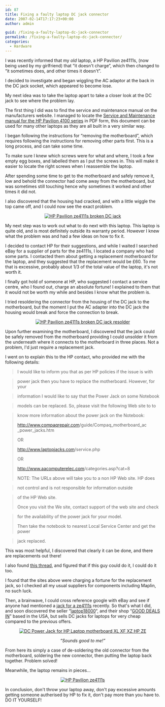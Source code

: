 ```yaml
---
id: 87
title: Fixing a faulty laptop DC jack connector
date: 2007-02-14T17:17:23+00:00
author: admin

guid: /fixing-a-faulty-laptop-dc-jack-connector
permalink: /fixing-a-faulty-laptop-dc-jack-connector/
categories:
  - Hardware
---
```

<p class="lead">
  I was recently informed that my <em>old </em>laptop, a HP Pavilion ze4111s, (now being used by my girlfriend) that &#8220;it doesn't charge&#8221;, which then changed to &#8220;it sometimes does, and other times it doesn't&#8221;.
</p>

I decided to investigate and began wiggling the AC adaptor at the back in the DC jack socket, which appeared to become lose.

My next idea was to take the laptop apart to take a closer look at the DC jack to see where the problem lay.

The first thing I did was to find the service and maintenance manual on the manufacturers website. I managed to locate the [Service and Maintenance manual for the HP Pavilion 4100 series](http://h10032.www1.hp.com/ctg/Manual/c00246219.pdf) in PDF form, this document can be used for many other laptops as they are all built in a very similar way.

I began following the instructions for &#8220;removing the motherboard&#8221;, which requires following the instructions for removing other parts first. This is a long process, and can take some time.

To make sure I knew which screws were for what and where, I took a few empty egg boxes, and labelled them as I put the screws in. This will make it easier to locate the right screws when I reassemble the laptop.

After spending some time to get to the motherboard and safely remove it, low and behold the connector had come away from the motherboard, but was sometimes still touching hence why sometimes it worked and other times it did not.

I also discovered that the housing had cracked, and with a little wiggle the top came off, and I could now see the exact problem.

[](http://wade.be/upload/dsc_0011-large.JPG "HP Pavilion ze4111s broken DC jack")

<p style="text-align: center">
  <a href="http://wade.be/upload/dsc_0011-large.JPG" title="HP Pavilion ze4111s broken DC jack"><img src="http://wade.be/upload/dsc_0011-large.thumbnail.JPG" alt="HP Pavilion ze4111s broken DC jack" /></a>
</p>

My next step was to work out what to do next with this laptop. This laptop is quite old, and is most definitely outside its warranty period. However I knew what the problem was and had a few ideas on how to fix it.

I decided to contact HP for their suggestions, and while I waited I searched eBay for a supplier of parts for the ze4111s, I located a company who had some parts. I contacted them about getting a replacement motherboard for the laptop, and they suggested that the replacement would be £60. To me that is excessive, probably about 1/3 of the total value of the laptop, it's not worth it.

I finally got hold of someone at HP, who suggested I contact a service centre, who I found out, charge an absolute fortune! I explained to them that it would not be worth my while and besides I know what the problem is.

I tried resoldering the connector from the housing of the DC jack to the motherboard, but the moment I put the AC adapter into the DC jack the housing would break and force the connection to break.

[](http://wade.be/upload/dsc_0015-large.JPG "HP Pavilion ze4111s broken DC jack resolder")

<p style="text-align: center">
  <a href="http://wade.be/upload/dsc_0015-large.JPG" title="HP Pavilion ze4111s broken DC jack resolder"><img src="http://wade.be/upload/dsc_0015-large.thumbnail.JPG" alt="HP Pavilion ze4111s broken DC jack resolder" /></a>
</p>

Upon further examining the motherboard, I discovered that the jack could be safely removed from the motherboard providing I could unsolder it from the underneath where it connects to the motherboard in three places. Not a problem, I'd just require a replacement jack.

I went on to explain this to the HP contact, who provided me with the following details:

> I would like to inform you that as per <span id="st" name="st" class="st">HP</span> policies if the issue is with
  
> power jack then you have to replace the motherboard. However, for your
  
> information I would like to say that the Power Jack on some Notebook
  
> models can be replaced. So, please visit the following Web site to to
  
> know more information about the power jack on the Notebook:
> 
> <a href="http://web.archive.org/web/20120719204937/http://www.compaqrepair.com:80/guide/Compaq_motherboard_ac_power_jacks.htm" onclick="return top.js.OpenExtLink(window,event,this)" target="_blank">http://www.compaqrepair.com<wbr></wbr>/guide/Compaq_motherboard_ac<wbr></wbr>_power_jacks.htm</a>
> 
> OR
> 
> <a href="http://www.laptopjacks.com/service.php" onclick="return top.js.OpenExtLink(window,event,this)" target="_blank">http://www.laptopjacks.com<wbr></wbr>/service.php</a>
> 
> OR
> 
> <a href="http://www.aacomputerelec.com/categories.asp?cat=8" onclick="return top.js.OpenExtLink(window,event,this)" target="_blank">http://www.aacomputerelec.com<wbr></wbr>/categories.asp?cat=8</a>
> 
> NOTE: The URLs above will take you to a non <span id="st" name="st" class="st">HP</span> Web site. <span id="st" name="st" class="st">HP</span> does
  
> not control and is not responsible for information outside
  
> of the <span id="st" name="st" class="st">HP</span> Web site.
> 
> Once you visit the We site, contact support of the web site and check
  
> for the availability of the power jack for your model.
> 
> Then take the notebook to nearest Local Service Center and get the power
  
> jack replaced.

This was most helpful, I discovered that clearly it can be done, and there are replacements out there!

I also found [this thread](http://hardware.mcse.ms/printthread.php?s=03f0956cc2aa5b714d13a970cab34127&threadid=138856&perpage=10&pagenumber=21), and figured that if this guy could do it, I could do it too.

I found that the sites above were charging a fortune for the replacement jack, so I checked all my usual suppliers for components including Maplin, no such luck.

Then, a brainwave, I could cross reference google with eBay and see if anyone had mentioned a [jack for a ze4111s](http://www.google.com/search?hl=en&q=site%3Aebay.co.uk+%2Bze4111s+%2Bjack&btnG=Search) recently. So that's what I did, and soon discovered the seller &#8220;[laptop18000](http://feedback.ebay.co.uk/ws/eBayISAPI.dll?ViewFeedback&userid=laptop18000)&#8220;, and their shop &#8220;[GOOD DEALS IN](http://stores.ebay.co.uk/GOOD-DEALS-IN)&#8221; based in the USA, but sells DC jacks for laptops for very cheap compared to the previous offers.

<p align="center">
  <a href="http://wade.be/upload/e901_1_b.JPG" title="DC Power Jack for HP Laptop motherboard XL XF XZ HP ZE"><img src="http://wade.be/upload/e901_1_b.JPG" alt="DC Power Jack for HP Laptop motherboard XL XF XZ HP ZE" /></a>
</p>

<p align="center">
  <em>&#8220;Sounds good to me!&#8221;</em>
</p>

From here its simply a case of de-soldering the old connector from the motherboard, soldering the new connector, then putting the laptop back together. Problem solved!

Meanwhile, the laptop remains in pieces&#8230;

[](http://wade.be/upload/dsc_0038-medium.JPG "HP Pavilion ze4111s")

<p style="text-align: center">
  <a href="http://wade.be/upload/dsc_0038-medium.JPG" title="HP Pavilion ze4111s"><img src="http://wade.be/upload/dsc_0038-medium.thumbnail.JPG" alt="HP Pavilion ze4111s" /></a>
</p>

In conclusion, don't throw your laptop away, don't pay excessive amounts getting someone autherised by HP to fix it, don't pay more than you have to. DO IT YOURSELF!